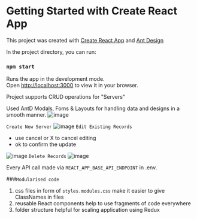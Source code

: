 # Getting Started with Create React App

This project was created with [Create React App](https://github.com/facebook/create-react-app) 
and [Ant Design](https://ant.design/)

In the project directory, you can run:

### `npm start`

Runs the app in the development mode.\
Open [http://localhost:3000](http://localhost:3000) to view it in your browser.

Project supports CRUD operations for "Servers"

Used AntD Modals, Foms & Layouts for handling data and designs in a smooth manner.
![image](https://user-images.githubusercontent.com/57999861/235324854-7b617a93-8d15-4588-887b-bf00d0faa64e.png)

`Create New Server`
![image](https://user-images.githubusercontent.com/57999861/235324889-e8935b8e-38e5-434b-9669-119c2e5a212d.png)
`Edit Existing Records`
- use cancel or X to cancel editing
- ok to confirm the update

![image](https://user-images.githubusercontent.com/57999861/235324913-995a029e-3dd1-4aa0-b8dd-ac362b2634cc.png)
`Delete Records` 
![image](https://user-images.githubusercontent.com/57999861/235325008-f26085de-e069-440f-b58e-fb7a3a4a28f5.png)


Every API call made via `REACT_APP_BASE_API_ENDPOINT` in .env.

###`Modularised code` 
1. css files in form of `styles.modules.css` make it easier to give ClassNames in files
2. reusable React components help to use fragments of code everywhere
3. folder structure helpful for scaling application using Redux
